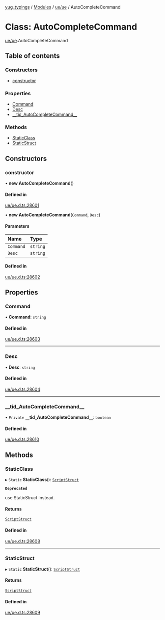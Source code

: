 [yug_typings](../README.md) / [Modules](../modules.md) / [ue/ue](../modules/ue_ue.md) / AutoCompleteCommand

# Class: AutoCompleteCommand

[ue/ue](../modules/ue_ue.md).AutoCompleteCommand

## Table of contents

### Constructors

- [constructor](ue_ue.AutoCompleteCommand.md#constructor)

### Properties

- [Command](ue_ue.AutoCompleteCommand.md#command)
- [Desc](ue_ue.AutoCompleteCommand.md#desc)
- [\_\_tid\_AutoCompleteCommand\_\_](ue_ue.AutoCompleteCommand.md#__tid_autocompletecommand__)

### Methods

- [StaticClass](ue_ue.AutoCompleteCommand.md#staticclass)
- [StaticStruct](ue_ue.AutoCompleteCommand.md#staticstruct)

## Constructors

### constructor

• **new AutoCompleteCommand**()

#### Defined in

[ue/ue.d.ts:28601](https://github.com/YugMetaverse/yug_typings/blob/b7d9b19/ue/ue.d.ts#L28601)

• **new AutoCompleteCommand**(`Command`, `Desc`)

#### Parameters

| Name | Type |
| :------ | :------ |
| `Command` | `string` |
| `Desc` | `string` |

#### Defined in

[ue/ue.d.ts:28602](https://github.com/YugMetaverse/yug_typings/blob/b7d9b19/ue/ue.d.ts#L28602)

## Properties

### Command

• **Command**: `string`

#### Defined in

[ue/ue.d.ts:28603](https://github.com/YugMetaverse/yug_typings/blob/b7d9b19/ue/ue.d.ts#L28603)

___

### Desc

• **Desc**: `string`

#### Defined in

[ue/ue.d.ts:28604](https://github.com/YugMetaverse/yug_typings/blob/b7d9b19/ue/ue.d.ts#L28604)

___

### \_\_tid\_AutoCompleteCommand\_\_

• `Private` **\_\_tid\_AutoCompleteCommand\_\_**: `boolean`

#### Defined in

[ue/ue.d.ts:28610](https://github.com/YugMetaverse/yug_typings/blob/b7d9b19/ue/ue.d.ts#L28610)

## Methods

### StaticClass

▸ `Static` **StaticClass**(): [`ScriptStruct`](ue_ue.ScriptStruct.md)

**`Deprecated`**

use StaticStruct instead.

#### Returns

[`ScriptStruct`](ue_ue.ScriptStruct.md)

#### Defined in

[ue/ue.d.ts:28608](https://github.com/YugMetaverse/yug_typings/blob/b7d9b19/ue/ue.d.ts#L28608)

___

### StaticStruct

▸ `Static` **StaticStruct**(): [`ScriptStruct`](ue_ue.ScriptStruct.md)

#### Returns

[`ScriptStruct`](ue_ue.ScriptStruct.md)

#### Defined in

[ue/ue.d.ts:28609](https://github.com/YugMetaverse/yug_typings/blob/b7d9b19/ue/ue.d.ts#L28609)
